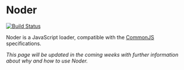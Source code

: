 # Noder

[![Build Status](https://secure.travis-ci.org/ariatemplates/noder.png?branch=master)](https://travis-ci.org/ariatemplates/noder)

Noder is a JavaScript loader, compatible
with the [CommonJS](http://www.commonjs.org/specs/modules/1.0/) specifications.

*This page will be updated in the coming weeks with further information about
why and how to use Noder.*
